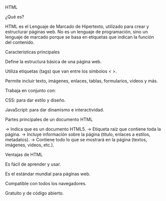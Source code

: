 HTML

¿Qué es?

HTML es el Lenguaje de Marcado de Hipertexto, utilizado para crear y estructurar páginas web. No es un lenguaje de programación, sino un lenguaje de marcado porque se basa en etiquetas que indican la función del contenido.

Características principales



Define la estructura básica de una página web.

Utiliza etiquetas (tags) que van entre los símbolos < >.



Permite incluir texto, imágenes, enlaces, tablas, formularios, videos y más.

Trabaja en conjunto con:

CSS: para dar estilo y diseño.

JavaScript: para dar dinamismo e interactividad.

Partes principales de un documento HTML

<!DOCTYPE html> → Indica que es un documento HTML5.

<html> → Etiqueta raíz que contiene toda la página.

<head> → Incluye información sobre la página (título, enlaces a estilos, metadatos).

<body> → Contiene todo lo que se mostrará en la página (textos, imágenes, videos, etc.).

Ventajas de HTML

Es fácil de aprender y usar.

Es el estándar mundial para páginas web.

Compatible con todos los navegadores.

Gratuito y de código abierto.
